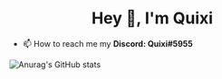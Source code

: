 <h1 align="center">Hey 👋, I'm Quixi</h1>

- 📫 How to reach me my **Discord: Quixi#5955**


![Anurag's GitHub stats](https://github-readme-stats.vercel.app/api?username=Quixixd&show_icons=true&theme=radical)

